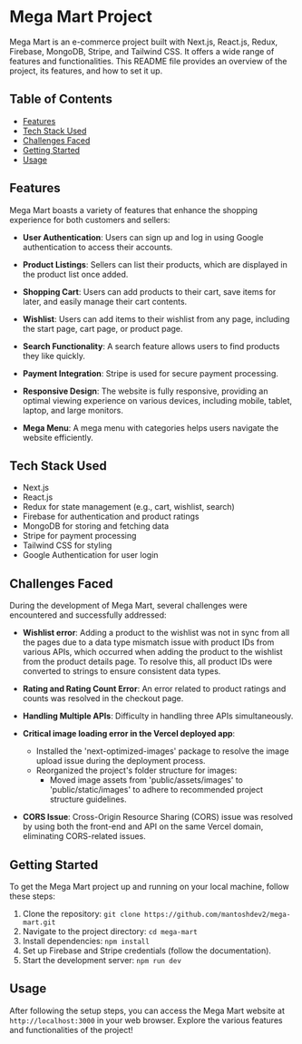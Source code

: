 # Mega Mart Project

Mega Mart is an e-commerce project built with Next.js, React.js, Redux, Firebase, MongoDB, Stripe, and Tailwind CSS. It offers a wide range of features and functionalities. This README file provides an overview of the project, its features, and how to set it up.

## Table of Contents

- [Features](#features)
- [Tech Stack Used](#tech-stack-used)
- [Challenges Faced](#challenges-faced)
- [Getting Started](#getting-started)
- [Usage](#usage)


## Features

Mega Mart boasts a variety of features that enhance the shopping experience for both customers and sellers:

- **User Authentication**: Users can sign up and log in using Google authentication to access their accounts.

- **Product Listings**: Sellers can list their products, which are displayed in the product list once added.

- **Shopping Cart**: Users can add products to their cart, save items for later, and easily manage their cart contents.

- **Wishlist**: Users can add items to their wishlist from any page, including the start page, cart page, or product page.

- **Search Functionality**: A search feature allows users to find products they like quickly.

- **Payment Integration**: Stripe is used for secure payment processing.

- **Responsive Design**: The website is fully responsive, providing an optimal viewing experience on various devices, including mobile, tablet, laptop, and large monitors.

- **Mega Menu**: A mega menu with categories helps users navigate the website efficiently.

## Tech Stack Used

- Next.js
- React.js
- Redux for state management (e.g., cart, wishlist, search)
- Firebase for authentication and product ratings
- MongoDB for storing and fetching data
- Stripe for payment processing
- Tailwind CSS for styling
- Google Authentication for user login


## Challenges Faced

During the development of Mega Mart, several challenges were encountered and successfully addressed:

- **Wishlist error**: Adding a product to the wishlist was not in sync from all the pages due to a data type mismatch issue with product IDs from various APIs, which occurred when adding the product to the wishlist from the product details page. To resolve this, all product IDs were converted to strings to ensure consistent data types.

- **Rating and Rating Count Error**: An error related to product ratings and counts was resolved in the checkout page.

- **Handling Multiple APIs**: Difficulty in handling three APIs simultaneously.

- **Critical image loading error in the Vercel deployed app**:
  - Installed the 'next-optimized-images' package to resolve the image upload issue during the deployment process.
  - Reorganized the project's folder structure for images:
    - Moved image assets from 'public/assets/images' to 'public/static/images' to adhere to recommended project structure guidelines.

- **CORS Issue**:
  Cross-Origin Resource Sharing (CORS) issue was resolved by using both the front-end and API on the same Vercel domain, eliminating CORS-related issues.

## Getting Started

To get the Mega Mart project up and running on your local machine, follow these steps:

1. Clone the repository: `git clone https://github.com/mantoshdev2/mega-mart.git`
2. Navigate to the project directory: `cd mega-mart`
3. Install dependencies: `npm install`
4. Set up Firebase and Stripe credentials (follow the documentation).
5. Start the development server: `npm run dev`

## Usage

After following the setup steps, you can access the Mega Mart website at `http://localhost:3000` in your web browser. Explore the various features and functionalities of the project!



